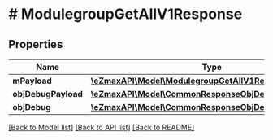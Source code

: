 # # ModulegroupGetAllV1Response

## Properties

Name | Type | Description | Notes
------------ | ------------- | ------------- | -------------
**mPayload** | [**\eZmaxAPI\Model\ModulegroupGetAllV1ResponseMPayload**](ModulegroupGetAllV1ResponseMPayload.md) |  |
**objDebugPayload** | [**\eZmaxAPI\Model\CommonResponseObjDebugPayload**](CommonResponseObjDebugPayload.md) |  | [optional]
**objDebug** | [**\eZmaxAPI\Model\CommonResponseObjDebug**](CommonResponseObjDebug.md) |  | [optional]

[[Back to Model list]](../../README.md#models) [[Back to API list]](../../README.md#endpoints) [[Back to README]](../../README.md)
